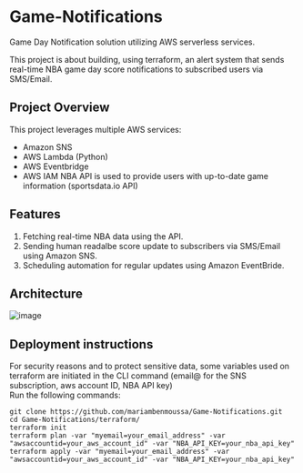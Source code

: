 # Game-Notifications
Game Day Notification solution utilizing AWS serverless services.  

This project is about building, using terraform, an alert system that sends real-time NBA game day score notifications to subscribed users via SMS/Email.   
## Project Overview
This project leverages multiple AWS services: 
- Amazon SNS
- AWS Lambda (Python) 
- AWS Eventbridge 
- AWS IAM
NBA API is used to provide users with up-to-date game information (sportsdata.io API) 

## Features 
1) Fetching real-time NBA data using the API.  
2) Sending human readalbe score update to subscribers via SMS/Email using Amazon SNS.  
3) Scheduling automation for regular updates using Amazon EventBride. 

## Architecture 

![image](https://github.com/user-attachments/assets/8db27e00-1fbe-4671-bad7-18b56f033917)


## Deployment instructions

For security reasons and to protect sensitive data, some variables used on terraform are initiated in the CLI command (email@ for the SNS subscription, aws account ID, NBA API key)  
Run the following commands:  

```
git clone https://github.com/mariambenmoussa/Game-Notifications.git
cd Game-Notifications/terraform/  
terraform init  
terraform plan -var "myemail=your_email_address" -var "awsaccountid=your_aws_account_id" -var "NBA_API_KEY=your_nba_api_key"  
terraform apply -var "myemail=your_email_address" -var "awsaccountid=your_aws_account_id" -var "NBA_API_KEY=your_nba_api_key"  
```
